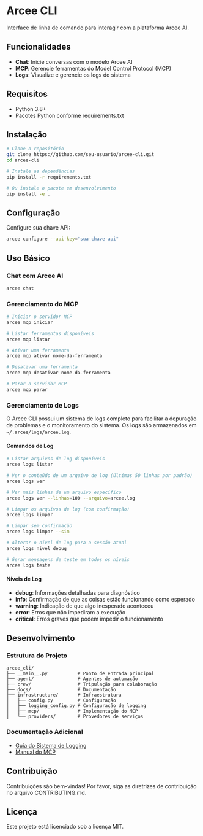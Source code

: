# Arcee CLI

Interface de linha de comando para interagir com a plataforma Arcee AI.

## Funcionalidades

- **Chat**: Inicie conversas com o modelo Arcee AI
- **MCP**: Gerencie ferramentas do Model Control Protocol (MCP)
- **Logs**: Visualize e gerencie os logs do sistema

## Requisitos

- Python 3.8+
- Pacotes Python conforme requirements.txt

## Instalação

```bash
# Clone o repositório
git clone https://github.com/seu-usuario/arcee-cli.git
cd arcee-cli

# Instale as dependências
pip install -r requirements.txt

# Ou instale o pacote em desenvolvimento
pip install -e .
```

## Configuração

Configure sua chave API:

```bash
arcee configure --api-key="sua-chave-api"
```

## Uso Básico

### Chat com Arcee AI

```bash
arcee chat
```

### Gerenciamento do MCP

```bash
# Iniciar o servidor MCP
arcee mcp iniciar

# Listar ferramentas disponíveis
arcee mcp listar

# Ativar uma ferramenta
arcee mcp ativar nome-da-ferramenta

# Desativar uma ferramenta
arcee mcp desativar nome-da-ferramenta

# Parar o servidor MCP
arcee mcp parar
```

### Gerenciamento de Logs

O Arcee CLI possui um sistema de logs completo para facilitar a depuração de problemas e o monitoramento do sistema. Os logs são armazenados em `~/.arcee/logs/arcee.log`.

#### Comandos de Log

```bash
# Listar arquivos de log disponíveis
arcee logs listar

# Ver o conteúdo de um arquivo de log (últimas 50 linhas por padrão)
arcee logs ver

# Ver mais linhas de um arquivo específico
arcee logs ver --linhas=100 --arquivo=arcee.log

# Limpar os arquivos de log (com confirmação)
arcee logs limpar

# Limpar sem confirmação
arcee logs limpar --sim

# Alterar o nível de log para a sessão atual
arcee logs nivel debug

# Gerar mensagens de teste em todos os níveis
arcee logs teste
```

#### Níveis de Log

- **debug**: Informações detalhadas para diagnóstico
- **info**: Confirmação de que as coisas estão funcionando como esperado
- **warning**: Indicação de que algo inesperado aconteceu
- **error**: Erros que não impediram a execução
- **critical**: Erros graves que podem impedir o funcionamento

## Desenvolvimento

### Estrutura do Projeto

```
arcee_cli/
├── __main__.py           # Ponto de entrada principal
├── agent/                # Agentes de automação
├── crew/                 # Tripulação para colaboração
├── docs/                 # Documentação
├── infrastructure/       # Infraestrutura
│   ├── config.py         # Configuração
│   ├── logging_config.py # Configuração de logging
│   ├── mcp/              # Implementação do MCP
│   └── providers/        # Provedores de serviços
```

### Documentação Adicional

- [Guia do Sistema de Logging](logging.md)
- [Manual do MCP](mcp.md)

## Contribuição

Contribuições são bem-vindas! Por favor, siga as diretrizes de contribuição no arquivo CONTRIBUTING.md.

## Licença

Este projeto está licenciado sob a licença MIT. 